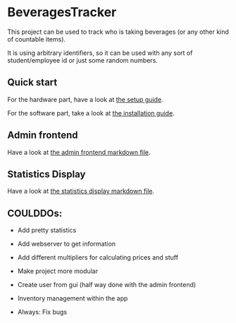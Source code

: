 BeveragesTracker
===

This project can be used to track who is taking beverages (or any other
kind of countable items).

It is using arbitrary identifiers, so it can be used with any sort of
student/employee id or just some random numbers.

Quick start
---
For the hardware part, have a look at [the setup guide](documentation/setup.md).

For the software part, take a look at [the installation guide](documentation/installation.md).

Admin frontend
---
Have a look at [the admin frontend markdown file](documentation/admin_frontend.md).

Statistics Display
---
Have a look at [the statistics display markdown file](documentation/statistics_display.md).

COULDDOs:
---
- Add pretty statistics
- Add webserver to get information
- Add different multipliers for calculating prices and stuff
- Make project more modular
- Create user from gui (half way done with the admin frontend)
- Inventory management within the app

- Always: Fix bugs

